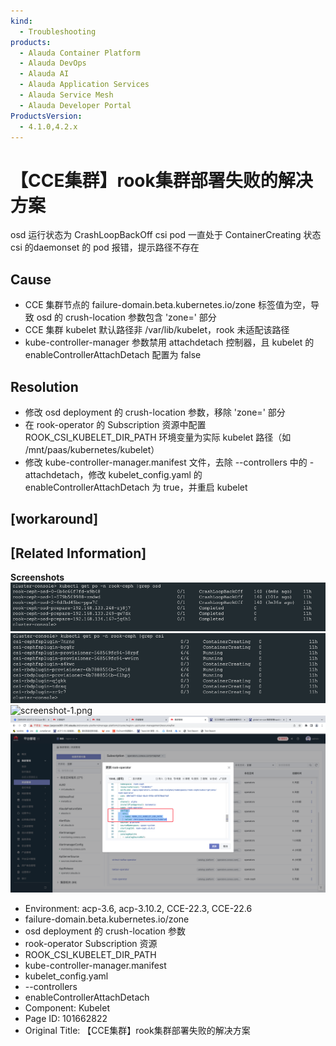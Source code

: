 ```yaml
---
kind:
  - Troubleshooting
products:
  - Alauda Container Platform
  - Alauda DevOps
  - Alauda AI
  - Alauda Application Services
  - Alauda Service Mesh
  - Alauda Developer Portal
ProductsVersion:
  - 4.1.0,4.2.x
---
```

<!-- A type of document that involves encountering a fault, diagnosing it, performing root cause analysis, and providing solutions. -->

# 【CCE集群】rook集群部署失败的解决方案

osd 运行状态为 CrashLoopBackOff csi pod 一直处于 ContainerCreating 状态 csi 的daemonset 的 pod 报错，提示路径不存在

## Cause
- CCE 集群节点的 failure-domain.beta.kubernetes.io/zone 标签值为空，导致 osd 的 crush-location 参数包含 'zone=' 部分
- CCE 集群 kubelet 默认路径非 /var/lib/kubelet，rook 未适配该路径
- kube-controller-manager 参数禁用 attachdetach 控制器，且 kubelet 的 enableControllerAttachDetach 配置为 false

## Resolution
- 修改 osd deployment 的 crush-location 参数，移除 'zone=' 部分
- 在 rook-operator 的 Subscription 资源中配置 ROOK_CSI_KUBELET_DIR_PATH 环境变量为实际 kubelet 路径（如 /mnt/paas/kubernetes/kubelet）
- 修改 kube-controller-manager.manifest 文件，去除 --controllers 中的 -attachdetach，修改 kubelet_config.yaml 的 enableControllerAttachDetach 为 true，并重启 kubelet

## [workaround]

## [Related Information]
**Screenshots**
![](assets/cceji-qun-rookji-qun-bu-shu-shi-bai-de-jie-jue-fang-an/image2023-1-13_10-5-3.png)
![](assets/cceji-qun-rookji-qun-bu-shu-shi-bai-de-jie-jue-fang-an/image2023-1-13_10-6-38.png)
![screenshot-1.png](https://jira.alauda.cn/secure/attachment/130258/screenshot-1.png)
![](assets/cceji-qun-rookji-qun-bu-shu-shi-bai-de-jie-jue-fang-an/image2023-1-4_16-7-49.png)
- Environment: acp-3.6, acp-3.10.2, CCE-22.3, CCE-22.6
- failure-domain.beta.kubernetes.io/zone
- osd deployment 的 crush-location 参数
- rook-operator Subscription 资源
- ROOK_CSI_KUBELET_DIR_PATH
- kube-controller-manager.manifest
- kubelet_config.yaml
- --controllers
- enableControllerAttachDetach
- Component: Kubelet
- Page ID: 101662822
- Original Title: 【CCE集群】rook集群部署失败的解决方案
